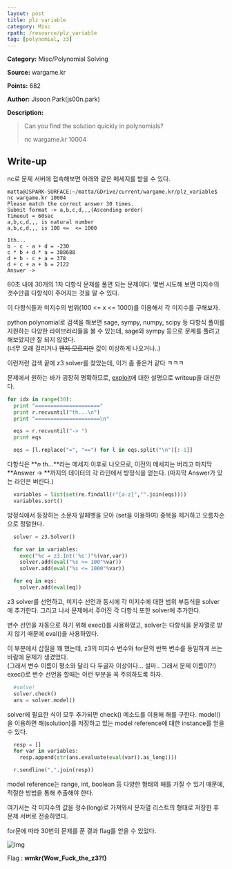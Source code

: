 ```yaml
---
layout: post
title: plz variable
category: Misc
rpath: /resource/plz_variable
tag: [polynomial, z3] 
---
```


**Category:** Misc/Polynomial Solving

**Source:** wargame.kr

**Points:** 682

**Author:** Jisoon Park(js00n.park)

**Description:** 

> Can you find the solution quickly in polynomials?
> 
> nc wargame.kr 10004

## Write-up

nc로 문제 서버에 접속해보면 아래와 같은 메세지를 받을 수 있다.
```
matta@JSPARK-SURFACE:~/matta/GDrive/current/wargame.kr/plz_variable$ nc wargame.kr 10004
Please match the correct answer 30 times.
Submit format -> a,b,c,d,,,(Ascending order)
Timeout = 60sec
a,b,c,d,,, is natural number
a,b,c,d,,, is 100 <=  <= 1000

1th...
b - c - a + d = -230
c * b + d * a = 388688
d + b - c + a = 378
d + c + a + b = 2122
Answer ->
```

60초 내에 30개의 1차 다항식 문제를 풀면 되는 문제이다. 몇번 시도해 보면 미지수의 갯수만큼 다항식이 주어지는 것을 알 수 있다.

이 다항식들과 미지수의 범위(100 <= x <= 1000)를 이용해서 각 미지수를 구해보자.

python polynomial로 검색을 해보면 sage, sympy, numpy, scipy 등 다항식 풀이를 지원하는 다양한 라이브러리들을 볼 수 있는데, sage와 sympy 등으로 문제를 풀려고 해보았지만 잘 되지 않았다.  
(너무 오래 걸리거나 ~~왠지 모르지만~~ 값이 이상하게 나오거나..)

이런저런 검색 끝에 z3 solver를 찾았는데, 이거 좀 좋은거 같다 ㅋㅋㅋ

문제에서 원하는 바가 굉장히 명확하므로, [exploit]({{site.github.master}}{{page.rpath}}/ex.py)에 대한 설명으로 writeup을 대신한다.

```python
for idx in range(30):
  print "====================="
  print r.recvuntil("th...\n")
  print "=====================\n"

  eqs = r.recvuntil("-> ")
  print eqs

  eqs = [l.replace("=", "==") for l in eqs.split("\n")[:-1]]
```

다항식은 **_n_ th...**라는 메세지 이후로 나오므로, 이전의 메세지는 버리고 마지막 **Answer -> **까지의 데이터의 각 라인에서 방정식을 얻는다. (마지막 Answer가 있는 라인은 버린다.)

```python
  variables = list(set(re.findall(r"[a-z]","".join(eqs))))
  variables.sort()
```

방정식에서 등장하는 소문자 알페벳을 모아 (set을 이용하여) 중복을 제거하고 오름차순으로 정렬한다.

```python
  solver = z3.Solver()

  for var in variables:
    exec("%c = z3.Int('%c')"%(var,var))
    solver.add(eval("%s >= 100"%var))
    solver.add(eval("%s <= 1000"%var))

  for eq in eqs:
    solver.add(eval(eq))

```

z3 solver를 선언하고, 미지수 선언과 동시에 각 미지수에 대한 범위 부등식을 solver에 추가한다. 그리고 나서 문제에서 주어진 각 다항식 또한 solver에 추가한다.

변수 선언을 자동으로 하기 위해 exec()를 사용하였고, solver는 다항식을 문자열로 받지 않기 때문에 eval()을 사용하였다.

이 부분에서 삽질을 꽤 했는데, z3의 미지수 변수와 for문의 반복 변수를 동일하게 쓰는 바람에 문제가 생겼었다.  
(그래서 변수 이름이 평소와 달리 다 두글자 이상이다... 설마.. 그래서 문제 이름이?!)  
exec()로 변수 선언을 할때는 이런 부분을 꼭 주의하도록 하자.

```python
  #solve!
  solver.check()
  ans = solver.model()
```

solver에 필요한 식이 모두 추가되면 check() 메소드를 이용해 해를 구한다. model()을 이용하면 해(solution)를 저장하고 있는 model reference에 대한 instance를 얻을 수 있다.

```python
  resp = []
  for var in variables:
    resp.append(str(ans.evaluate(eval(var)).as_long()))

  r.sendline(",".join(resp))
```

model reference는 range, int, boolean 등 다양한 형태의 해를 가질 수 있기 때문에, 적절한 방법을 통해 추출해야 한다.

여기서는 각 미지수의 값을 정수(long)로 가져와서 문자열 리스트의 형태로 저장한 후 문제 서버로 전송하였다.

for문에 따라 30번의 문제를 푼 결과 flag를 얻을 수 있었다.

![img]({{page.rpath|prepend:site.baseurl}}/flag.png)

Flag : **wmkr{Wow_Fuck_the_z3?!}**
